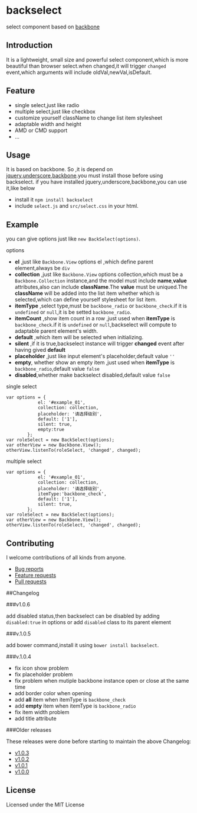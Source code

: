 # backselect
select component based on [backbone](https://github.com/jashkenas/backbone)
## Introduction
It is a lightweight, small size and  powerful select component,which is more beautiful than browser select.when changed,it will trigger `changed` event,which arguments will include oldVal,newVal,isDefault.
## Feature
* single select,just like radio
* multiple select,just like checkbox
* customize yourself className to change list item stylesheet
* adaptable width and height
* AMD or CMD support
* ...

## Usage
It is based on backbone. So ,it is depend on [jquery](https://github.com/jquery/jquery),[underscore](https://github.com/jashkenas/underscore),[backbone](https://github.com/jashkenas/backbone).you must install those before using backselect.
if you have installed jquery,underscore,backbone,you can use it,like below
* install it  `npm install backselect`
* include `select.js` and `src/select.css` in your html.

## Example
you can give options just like `new BackSelect(options)`.

options

* **el** ,just like `Backbone.View` options el ,which define parent element,always be `div`
* **collection** ,just like `Backbone.View` options collection,which must be a `Backbone.Collection` instance,and the model must include **name**,**value** attributes,also can include **className**.The **value** must be uniqued.The **className** will be added into the list item whether which is selected,which can define yourself stylesheet for list item. 
* **itemType** ,select type,must be `backbone_radio` or `backbone_check`.if it is `undefined` or `null`,it is be setted `backbone_radio`.
* **itemCount** ,show item count in a row ,just used  when **itemType** is `backbone_check`.if it is `undefined` or `null`,backselect will compute to adaptable parent element's width.
* **default** ,which item will be selected when initializing.
* **silent** ,if it is true,backselect instance will trigger **changed** event after having gived **default**
* **placeholder** ,just like input element's placeholder,default value `''`
* **empty**, whether show an empty item ,just used when **itemType** is `backbone_radio`,default value `false`
*  **disabled**,whether make backselect disabled,default value `false`

single select

```
var options = {
            el: '#example_01',
            collection: collection,
            placeholder: '请选择级别',
            default: ['1'],
            silent: true,
            empty:true
        };
var roleSelect = new BackSelect(options);
var otherView = new Backbone.View();
otherView.listenTo(roleSelect, 'changed', changed);
```
multiple select

```
var options = {
            el: '#example_01',
            collection: collection,
            placeholder: '请选择级别',
            itemType:'backbone_check',
            default: ['1'],
            silent: true,
        };
var roleSelect = new BackSelect(options);
var otherView = new Backbone.View();
otherView.listenTo(roleSelect, 'changed', changed);
```

## Contributing

I welcome contributions of all kinds from anyone.

* [Bug reports](https://github.com/snayan/backselect/issues) 
* [Feature requests](https://github.com/snayan/backselect/issues)
* [Pull requests](https://github.com/snayan/backselect/pulls)

##Changelog

###v1.0.6

add disabled status,then backselect can be disabled by adding `disabled:true` in options or add `disabled` class to its parent element

###v.1.0.5

add bower command,install it using `bower install backselect`.

###v.1.0.4

* fix icon show problem
* fix placeholder problem
* fix problem when mutiple backbone instance open or close at the same time 
* add border color when opening 
* add **all** item when itemType is `backbone_check`
* add **empty** item when itemType is `backbone_radio`
* fix item width problem 
* add title attribute 

###Older releases

These releases were done before starting to maintain the above Changelog:

* [v1.0.3](https://github.com/snayan/backselect/tree/v1.0.3)
* [v1.0.2](https://github.com/snayan/backselect/tree/v1.0.2)
* [v1.0.1](https://github.com/snayan/backselect/tree/v1.0.1)
* [v1.0.0](https://github.com/snayan/backselect/tree/v1.0.0)

## License
Licensed under the MIT License
